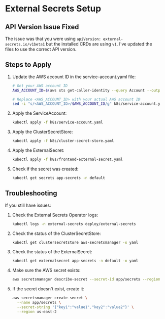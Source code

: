 # External Secrets Setup

## API Version Issue Fixed

The issue was that you were using `apiVersion: external-secrets.io/v1beta1` but the installed CRDs are using `v1`. I've updated the files to use the correct API version.

## Steps to Apply

1. Update the AWS account ID in the service-account.yaml file:
   ```bash
   # Get your AWS account ID
   AWS_ACCOUNT_ID=$(aws sts get-caller-identity --query Account --output text)
   
   # Replace <AWS_ACCOUNT_ID> with your actual AWS account ID
   sed -i "s/<AWS_ACCOUNT_ID>/$AWS_ACCOUNT_ID/g" k8s/service-account.yaml
   ```

2. Apply the ServiceAccount:
   ```bash
   kubectl apply -f k8s/service-account.yaml
   ```

3. Apply the ClusterSecretStore:
   ```bash
   kubectl apply -f k8s/cluster-secret-store.yaml
   ```

4. Apply the ExternalSecret:
   ```bash
   kubectl apply -f k8s/frontend-external-secret.yaml
   ```

5. Check if the secret was created:
   ```bash
   kubectl get secrets app-secrets -n default
   ```

## Troubleshooting

If you still have issues:

1. Check the External Secrets Operator logs:
   ```bash
   kubectl logs -n external-secrets deploy/external-secrets
   ```

2. Check the status of the ClusterSecretStore:
   ```bash
   kubectl get clustersecretstore aws-secretsmanager -o yaml
   ```

3. Check the status of the ExternalSecret:
   ```bash
   kubectl get externalsecret app-secrets -n default -o yaml
   ```

4. Make sure the AWS secret exists:
   ```bash
   aws secretsmanager describe-secret --secret-id app/secrets --region us-east-2
   ```

5. If the secret doesn't exist, create it:
   ```bash
   aws secretsmanager create-secret \
     --name app/secrets \
     --secret-string '{"key1":"value1","key2":"value2"}' \
     --region us-east-2
   ```